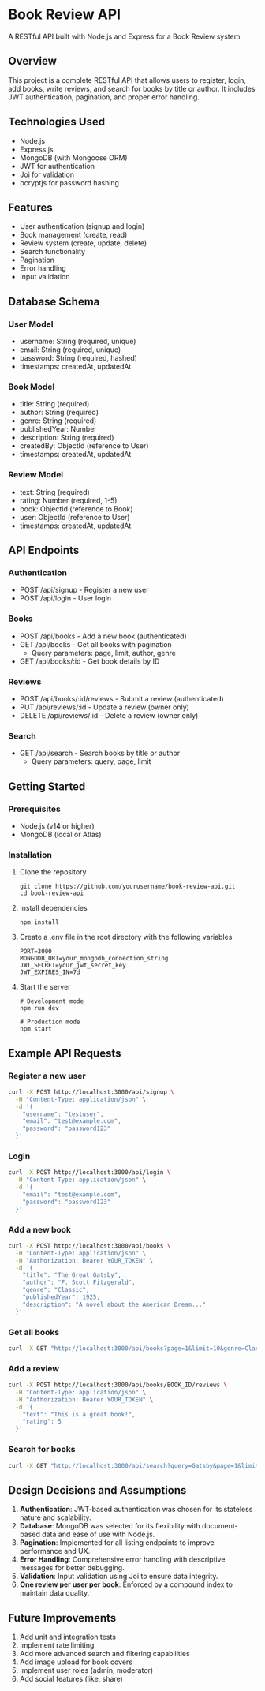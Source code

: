 # Book Review API

A RESTful API built with Node.js and Express for a Book Review system.

## Overview

This project is a complete RESTful API that allows users to register, login, add books, write reviews, and search for books by title or author. It includes JWT authentication, pagination, and proper error handling.

## Technologies Used

- Node.js
- Express.js
- MongoDB (with Mongoose ORM)
- JWT for authentication
- Joi for validation
- bcryptjs for password hashing

## Features

- User authentication (signup and login)
- Book management (create, read)
- Review system (create, update, delete)
- Search functionality
- Pagination
- Error handling
- Input validation

## Database Schema

### User Model
- username: String (required, unique)
- email: String (required, unique)
- password: String (required, hashed)
- timestamps: createdAt, updatedAt

### Book Model
- title: String (required)
- author: String (required)
- genre: String (required)
- publishedYear: Number
- description: String (required)
- createdBy: ObjectId (reference to User)
- timestamps: createdAt, updatedAt

### Review Model
- text: String (required)
- rating: Number (required, 1-5)
- book: ObjectId (reference to Book)
- user: ObjectId (reference to User)
- timestamps: createdAt, updatedAt

## API Endpoints

### Authentication
- POST /api/signup - Register a new user
- POST /api/login - User login

### Books
- POST /api/books - Add a new book (authenticated)
- GET /api/books - Get all books with pagination
  - Query parameters: page, limit, author, genre
- GET /api/books/:id - Get book details by ID

### Reviews
- POST /api/books/:id/reviews - Submit a review (authenticated)
- PUT /api/reviews/:id - Update a review (owner only)
- DELETE /api/reviews/:id - Delete a review (owner only)

### Search
- GET /api/search - Search books by title or author
  - Query parameters: query, page, limit

## Getting Started

### Prerequisites
- Node.js (v14 or higher)
- MongoDB (local or Atlas)

### Installation

1. Clone the repository
   ```
   git clone https://github.com/yourusername/book-review-api.git
   cd book-review-api
   ```

2. Install dependencies
   ```
   npm install
   ```

3. Create a .env file in the root directory with the following variables
   ```
   PORT=3000
   MONGODB_URI=your_mongodb_connection_string
   JWT_SECRET=your_jwt_secret_key
   JWT_EXPIRES_IN=7d
   ```

4. Start the server
   ```
   # Development mode
   npm run dev
   
   # Production mode
   npm start
   ```

## Example API Requests

### Register a new user
```bash
curl -X POST http://localhost:3000/api/signup \
  -H "Content-Type: application/json" \
  -d '{
    "username": "testuser",
    "email": "test@example.com",
    "password": "password123"
  }'
```

### Login
```bash
curl -X POST http://localhost:3000/api/login \
  -H "Content-Type: application/json" \
  -d '{
    "email": "test@example.com",
    "password": "password123"
  }'
```

### Add a new book
```bash
curl -X POST http://localhost:3000/api/books \
  -H "Content-Type: application/json" \
  -H "Authorization: Bearer YOUR_TOKEN" \
  -d '{
    "title": "The Great Gatsby",
    "author": "F. Scott Fitzgerald",
    "genre": "Classic",
    "publishedYear": 1925,
    "description": "A novel about the American Dream..."
  }'
```

### Get all books
```bash
curl -X GET "http://localhost:3000/api/books?page=1&limit=10&genre=Classic"
```

### Add a review
```bash
curl -X POST http://localhost:3000/api/books/BOOK_ID/reviews \
  -H "Content-Type: application/json" \
  -H "Authorization: Bearer YOUR_TOKEN" \
  -d '{
    "text": "This is a great book!",
    "rating": 5
  }'
```

### Search for books
```bash
curl -X GET "http://localhost:3000/api/search?query=Gatsby&page=1&limit=10"
```

## Design Decisions and Assumptions

1. **Authentication**: JWT-based authentication was chosen for its stateless nature and scalability.
2. **Database**: MongoDB was selected for its flexibility with document-based data and ease of use with Node.js.
3. **Pagination**: Implemented for all listing endpoints to improve performance and UX.
4. **Error Handling**: Comprehensive error handling with descriptive messages for better debugging.
5. **Validation**: Input validation using Joi to ensure data integrity.
6. **One review per user per book**: Enforced by a compound index to maintain data quality.

## Future Improvements

1. Add unit and integration tests
2. Implement rate limiting
3. Add more advanced search and filtering capabilities
4. Add image upload for book covers
5. Implement user roles (admin, moderator)
6. Add social features (like, share)